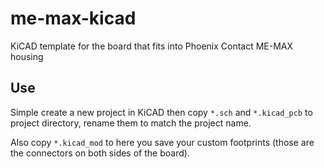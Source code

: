 # me-max-kicad
KiCAD template for the board that fits into Phoenix Contact ME-MAX housing

## Use

Simple create a new project in KiCAD then copy `*.sch` and `*.kicad_pcb` to project directory, rename them to match the project name.

Also copy `*.kicad_mod` to here you save your custom footprints (those are the connectors on both sides of the board).
